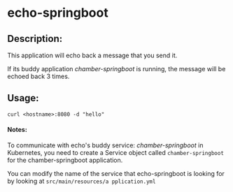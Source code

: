 # echo-springboot

## Description:
This application will echo back a message that you send it. 

If its buddy application *chamber-springboot* is running, the message will be echoed back 3 times.

## Usage:
`curl <hostname>:8080 -d "hello"`

#### Notes:
To communicate with echo's buddy service: *chamber-springboot* in Kubernetes, you need to create a Service object called `chamber-springboot` for the chamber-springboot application.

You can modify the name of the service that echo-springboot is looking for by looking at `src/main/resources/a pplication.yml` 
 
  
